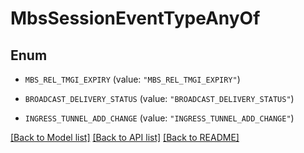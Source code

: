 # MbsSessionEventTypeAnyOf

## Enum


* `MBS_REL_TMGI_EXPIRY` (value: `"MBS_REL_TMGI_EXPIRY"`)

* `BROADCAST_DELIVERY_STATUS` (value: `"BROADCAST_DELIVERY_STATUS"`)

* `INGRESS_TUNNEL_ADD_CHANGE` (value: `"INGRESS_TUNNEL_ADD_CHANGE"`)


[[Back to Model list]](../README.md#documentation-for-models) [[Back to API list]](../README.md#documentation-for-api-endpoints) [[Back to README]](../README.md)



